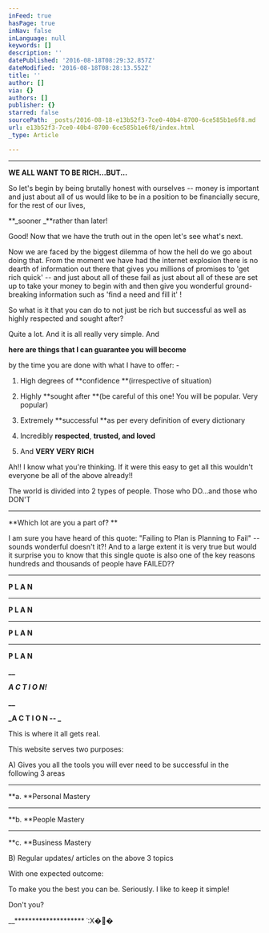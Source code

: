 ```yaml
---
inFeed: true
hasPage: true
inNav: false
inLanguage: null
keywords: []
description: ''
datePublished: '2016-08-18T08:29:32.857Z'
dateModified: '2016-08-18T08:28:13.552Z'
title: ''
author: []
via: {}
authors: []
publisher: {}
starred: false
sourcePath: _posts/2016-08-18-e13b52f3-7ce0-40b4-8700-6ce585b1e6f8.md
url: e13b52f3-7ce0-40b4-8700-6ce585b1e6f8/index.html
_type: Article

---
```

****

**WE ALL WANT TO BE RICH...BUT...**

So let's begin by being brutally honest with ourselves -- money is important and just about all of us would like to be in a position to be financially secure, for the rest of our lives, 

**_sooner _**rather than later!

Good! Now that we have the truth out in the open let's see what's next. 

Now we are faced by the biggest dilemma of how the hell do we go about doing that. From the moment we have had the internet explosion there is no dearth of information out there that gives you millions of promises to 'get rich quick' -- and just about all of these fail as just about all of these are set up to take your money to begin with and then give you wonderful ground-breaking information such as 'find a need and fill it' !

So what is it that you can do to not just be rich but successful as well as highly respected and sought after? 

Quite a lot. And it is all really very simple. And 

**here are things that I can guarantee you will become**

by the time you are done with what I have to offer: -

1) High degrees of **confidence **(irrespective of situation)

2) Highly **sought after **(be careful of this one! You will be popular. Very popular)

3) Extremely **successful **as per every definition of every dictionary

4) Incredibly **respected**, **trusted, and loved**

5) And **VERY VERY RICH**

Ah!! I know what you're thinking. If it were this easy to get all this wouldn't everyone be all of the above already!!

The world is divided into 2 types of people. Those who DO...and those who DON'T

****

**Which lot are you a part of? **

I am sure you have heard of this quote: "Failing to Plan is Planning to Fail" -- sounds wonderful doesn't it?! And to a large extent it is very true but would it surprise you to know that this single quote is also one of the key reasons hundreds and thousands of people have FAILED??

****

**P L A N**

****

**P L A N**

****

**P L A N**

****

**P L A N**

**__**

**_A C T I O N!_**

**__**

**_A C T I O N -- _**

This is where it all gets real. 

This website serves two purposes:

A) Gives you all the tools you will ever need to be successful in the following 3 areas

****

**a. **Personal Mastery

****

**b. **People Mastery

****

**c. **Business Mastery

B) Regular updates/ articles on the above 3 topics

With one expected outcome:

To make you the best you can be. Seriously. I like to keep it simple! 

Don't you?

__******************** ʿ:X��